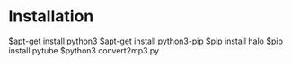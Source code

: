 # Installation

$apt-get install python3
$apt-get install python3-pip
$pip install halo
$pip install pytube
$python3 convert2mp3.py
